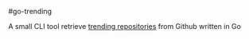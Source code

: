 #go-trending

A small CLI tool retrieve [trending repositories](https://github.com/trending) from Github written in Go
